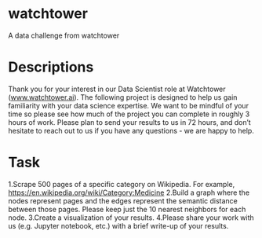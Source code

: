 # watchtower
A data challenge from watchtower

# Descriptions

Thank you for your interest in our Data Scientist role at Watchtower (www.watchtower.ai). The following project is designed to help us gain familiarity with your data science expertise. We want to be mindful of your time so please see how much of the project you can complete in roughly 3 hours of work. Please plan to send your results to us in 72 hours, and don’t hesitate to reach out to us if you have any questions - we are happy to help. 

# Task

1.Scrape 500 pages of a specific category on Wikipedia. For example, https://en.wikipedia.org/wiki/Category:Medicine
2.Build a graph where the nodes represent pages and the edges represent the semantic distance between those pages. Please keep just the 10 nearest neighbors for each node.
3.Create a visualization of your results. 
4.Please share your work with us (e.g. Jupyter notebook, etc.) with a brief write-up of your results.
